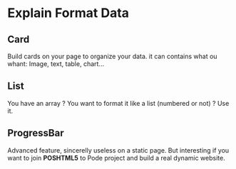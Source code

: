# Explain Format Data

## Card
Build cards on your page to organize your data. it can contains what ou whant: Image, text, table, chart...

## List
You have an array ? You want to format it like a list (numbered or not) ? Use it.

## ProgressBar
Advanced feature, sincerelly useless on a static page. But interesting if you want to join **POSHTML5** to Pode project and build a real dynamic website.